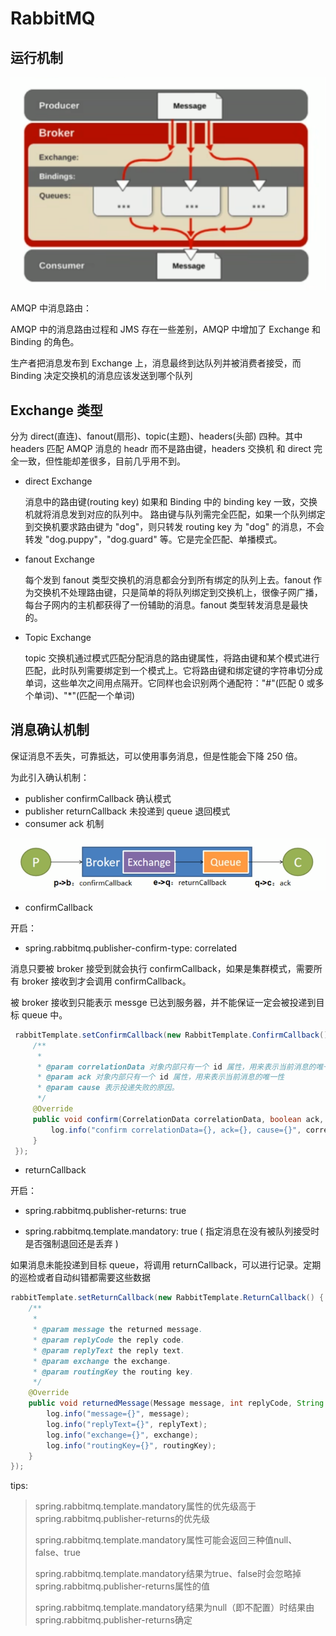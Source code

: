 # RabbitMQ

## 运行机制

![图 1](../../.image/3848fc9397847f7b260ec211b923b073872a8790d26248479958c5513c27e271.png)  


AMQP 中消息路由：

AMQP 中的消息路由过程和 JMS 存在一些差别，AMQP 中增加了 Exchange 和 Binding 的角色。

生产者把消息发布到 Exchange 上，消息最终到达队列并被消费者接受，而 Binding 决定交换机的消息应该发送到哪个队列

## Exchange 类型

分为 direct(直连)、fanout(扇形)、topic(主题)、headers(头部) 四种。其中 headers 匹配 AMQP 消息的 headr 而不是路由键，headers 交换机 和 direct 完全一致，但性能却差很多，目前几乎用不到。

- direct Exchange
  
  消息中的路由键(routing key) 如果和 Binding 中的 binding key 一致，交换机就将消息发到对应的队列中。
  路由键与队列需完全匹配，如果一个队列绑定到交换机要求路由键为 "dog"，则只转发 routing key 为 "dog" 的消息，不会转发 "dog.puppy"，"dog.guard" 等。它是完全匹配、单播模式。

- fanout Exchange
  
  每个发到 fanout 类型交换机的消息都会分到所有绑定的队列上去。fanout 作为交换机不处理路由键，只是简单的将队列绑定到交换机上，很像子网广播，每台子网内的主机都获得了一份辅助的消息。fanout 类型转发消息是最快的。

- Topic Exchange
  
  topic 交换机通过模式匹配分配消息的路由键属性，将路由键和某个模式进行匹配，此时队列需要绑定到一个模式上。它将路由键和绑定键的字符串切分成单词，这些单次之间用点隔开。它同样也会识别两个通配符："#"(匹配 0 或多个单词)、"*"(匹配一个单词)

## 消息确认机制

保证消息不丢失，可靠抵达，可以使用事务消息，但是性能会下降 250 倍。

为此引入确认机制：

- publisher confirmCallback 确认模式
- publisher returnCallback 未投递到 queue 退回模式
- consumer ack 机制

![图 1](../../.image/956b2fde1e279521d43e04d86d455cc951dedbc4f862eabe60797da8a8cd3c4b.png)  

- confirmCallback

开启：

- spring.rabbitmq.publisher-confirm-type: correlated

消息只要被 broker 接受到就会执行 confirmCallback，如果是集群模式，需要所有 broker 接收到才会调用 confirmCallback。

被 broker 接收到只能表示 messge 已达到服务器，并不能保证一定会被投递到目标 queue 中。

```java
 rabbitTemplate.setConfirmCallback(new RabbitTemplate.ConfirmCallback() {
     /**
      *
      * @param correlationData 对象内部只有一个 id 属性，用来表示当前消息的唯一性
      * @param ack 对象内部只有一个 id 属性，用来表示当前消息的唯一性
      * @param cause 表示投递失败的原因。
      */
     @Override
     public void confirm(CorrelationData correlationData, boolean ack, String cause) {
         log.info("confirm correlationData={}, ack={}, cause={}", correlationData, ack, cause);
     }
 });
```

- returnCallback

开启：

- spring.rabbitmq.publisher-returns: true

- spring.rabbitmq.template.mandatory: true ( 指定消息在没有被队列接受时是否强制退回还是丢弃 )

如果消息未能投递到目标 queue，将调用 returnCallback，可以进行记录。定期的巡检或者自动纠错都需要这些数据

```java
rabbitTemplate.setReturnCallback(new RabbitTemplate.ReturnCallback() {
    /**
     *
     * @param message the returned message.
     * @param replyCode the reply code.
     * @param replyText the reply text.
     * @param exchange the exchange.
     * @param routingKey the routing key.
     */
    @Override
    public void returnedMessage(Message message, int replyCode, String replyText, String exchange, String routingKey) {
        log.info("message={}", message);
        log.info("replyText={}", replyText);
        log.info("exchange={}", exchange);
        log.info("routingKey={}", routingKey);
    }
});
```

tips:
> spring.rabbitmq.template.mandatory属性的优先级高于spring.rabbitmq.publisher-returns的优先级
>
> spring.rabbitmq.template.mandatory属性可能会返回三种值null、false、true
>
> spring.rabbitmq.template.mandatory结果为true、false时会忽略掉spring.rabbitmq.publisher-returns属性的值
>
> spring.rabbitmq.template.mandatory结果为null（即不配置）时结果由spring.rabbitmq.publisher-returns确定
